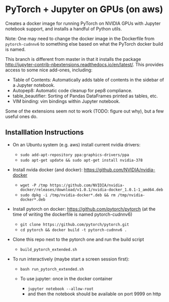 # PyTorch + Jupyter on GPUs (on aws)

Creates a docker image for running PyTorch on NVIDIA GPUs with Jupyter notebook support, and installs a handful of Python utils.

Note: One may need to change the docker image in the Dockerfile from `pytorch-cudnnv6` to something else based on what the PyTorch docker build is named.

This branch is different from master in that it installs the package http://jupyter-contrib-nbextensions.readthedocs.io/en/latest/. This provides access to some nice add-ones, including:
- Table of Contents: Automatically adds table of contents in the sidebar of a Jupyter notebook.
- Autopep8: Automatic code cleanup for pep8 compliance.
- table_beautifier: Sorting of Pandas DataFrames printed as tables, etc.
- VIM binding: vim bindings within Jupyter notebook.

Some of the extensions seem not to work (TODO: figure out why), but a few useful ones do.

## Installlation Instructions
- On an Ubuntu system (e.g. aws) install current nvidia drivers:
  - `sudo add-apt-repository ppa:graphics-drivers/ppa`
  - `sudo apt-get update && sudo apt-get install nvidia-378`

- Install nvida docker (and docker): https://github.com/NVIDIA/nvidia-docker
  - `wget -P /tmp https://github.com/NVIDIA/nvidia-docker/releases/download/v1.0.1/nvidia-docker_1.0.1-1_amd64.deb`
  - `sudo dpkg -i /tmp/nvidia-docker*.deb && rm /tmp/nvidia-docker*.deb`

- Install pytorch on docker: https://github.com/pytorch/pytorch (at the time of writing the dockerfile is named pytorch-cudnnv6)
  - `git clone https://github.com/pytorch/pytorch.git`
  - `cd pytorch && docker build -t pytorch-cudnnv6 .`

- Clone this repo next to the pytorch one and run the build script
  - `build_pytorch_extended.sh`

- To run interactively (maybe start a screen session first):
  - `bash run_pytorch_extended.sh`


  - To use jupyter: once in the docker container
    - `jupyter notebook --allow-root`
    - and then the notebook should be available on port 9999 on http
